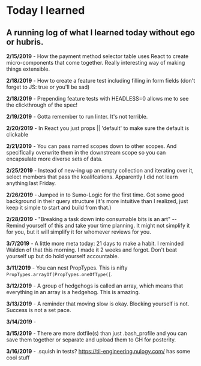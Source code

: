 # Today I learned

## A running log of what I learned today without ego or hubris.

**2/15/2019** - How the payment method selector table uses React to create micro-components that come together.  Really interesting way of making things extensible.

**2/18/2019** - How to create a feature test including filling in form fields (don't forget to JS: true or you'll be sad)

**2/18/2019** - Prepending feature tests with HEADLESS=0 allows me to see the clickthrough of the spec!

**2/19/2019** - Gotta remember to run linter. It's not terrible.

**2/20/2019** - In React you just props || 'default' to make sure the default is clickable

**2/21/2019** - You can pass named scopes down to other scopes. And specifically overwrite them in the downstream scope so you can encapsulate more diverse sets of data.

**2/25/2019** - Instead of new-ing up an empty collection and iterating over it, select members that pass the koalifcations.  Apparently I did not learn anything last Friday.

**2/26/2019** - Jumped in to Sumo-Logic for the first time.  Got some good background in their query structure (it's more intuitive than I realized, just keep it simple to start and build from that.)

**2/28/2019** -  "Breaking a task down into consumable bits is an art" -- Remind yourself of this and take your time planning.  It might not simplify it for you, but it will simplify it for whomever reviews for you.

**3/7/2019** -  A little more meta today: 21 days to make a habit.  I reminded Walden of that this morning.  I made it 2 weeks and forgot.  Don't beat yourself up but do hold yourself accountable.  

**3/11/2019** - You can nest PropTypes.  This is nifty `PropTypes.arrayOf(PropTypes.oneOfType([`.

**3/12/2019** - A group of hedgehogs is called an array, which means that everything in an array is a hedgehog.  This is amazing.  

**3/13/2019** - A reminder that moving slow is okay.  Blocking yourself is not.  Success is not a set pace.

**3/14/2019** -

**3/15/2019** - There are more dotfile(s) than just .bash_profile and you can save them together or separate and upload them to GH for posterity.

**3/16/2019** - .squish in tests?  https://til-engineering.nulogy.com/  has some cool stuff

